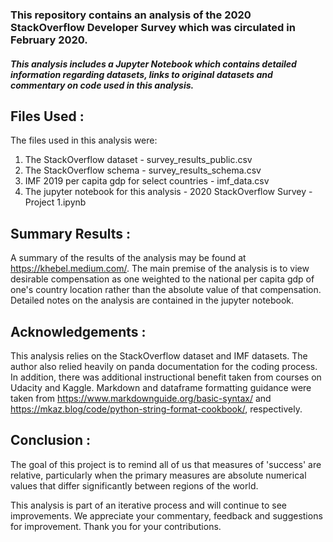 ### This repository contains an analysis of the 2020 StackOverflow Developer Survey which was circulated in February 2020.   

##### _This analysis includes a Jupyter Notebook which contains detailed information regarding datasets, links to original datasets and commentary on code used in this analysis._

 ## **Files Used :**
 The files used in this analysis were:
 1) The StackOverflow dataset - survey_results_public.csv
 2) The StackOverflow schema - survey_results_schema.csv
 3) IMF 2019 per capita gdp for select countries -
 imf_data.csv
 4) The jupyter notebook for this analysis - 2020 StackOverflow Survey - Project 1.ipynb

 ## **Summary Results :**
 A summary of the results of the analysis may be found at https://khebel.medium.com/.  The main premise of the analysis is to view desirable compensation as one weighted to the national per capita gdp of one's country location rather than the absolute value of that compensation.   Detailed notes on the analysis are contained in the jupyter notebook.


 ## **Acknowledgements :**
 This analysis relies on the StackOverflow dataset and IMF datasets.    The author also relied heavily on panda documentation for the coding process.  In addition, there was additional instructional benefit taken from courses on Udacity and Kaggle.   Markdown and dataframe formatting guidance were taken from https://www.markdownguide.org/basic-syntax/ and https://mkaz.blog/code/python-string-format-cookbook/, respectively.  

## **Conclusion :**
The goal of this project is to remind all of us that measures of 'success' are relative, particularly when the primary measures are absolute numerical values that differ significantly between regions of the world.

This analysis is part of an iterative process and will continue to see improvements.  We appreciate your commentary, feedback and suggestions for improvement.  Thank you for your contributions.   
